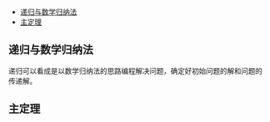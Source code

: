 <!-- TOC -->

- [递归与数学归纳法](#递归与数学归纳法)
- [主定理](#主定理)

<!-- /TOC -->

## 递归与数学归纳法
递归可以看成是以数学归纳法的思路编程解决问题，确定好初始问题的解和问题的传递解。

## 主定理
